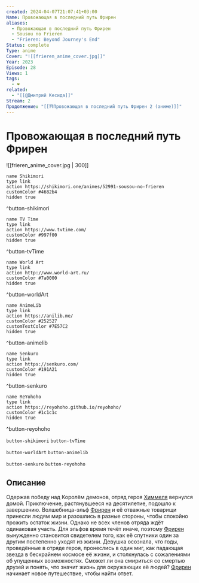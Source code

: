 ```yaml
---
created: 2024-04-07T21:07:41+03:00
Name: Провожающая в последний путь Фрирен
aliases:
  - Провожающая в последний путь Фрирен
  - Sousou no Frieren
  - "Frieren: Beyond Journey's End"
Status: complete
Type: anime
Cover: "![[frieren_anime_cover.jpg]]"
Year: 2023
Episode: 28
Views: 1
tags:
  - ❤
related:
  - "[[@Дмитрий Кесида]]"
Stream: 2
Продолжение: "[[⛩️Провожающая в последний путь Фрирен 2 (аниме)]]"
---
```


# Провожающая в последний путь Фрирен

![[frieren_anime_cover.jpg | 300]]

```button
name Shikimori
type link
action https://shikimori.one/animes/52991-sousou-no-frieren
customColor #4682b4
hidden true
```
^button-shikimori

```button
name TV Time
type link
action https://www.tvtime.com/
customColor #997f00
hidden true
```
^button-tvTime

```button
name World Art
type link
action http://www.world-art.ru/
customColor #7a0000
hidden true
```
^button-worldArt

```button
name AnimeLib
type link
action https://anilib.me/
customColor #252527
customTextColor #7E57C2
hidden true
```
^button-animelib

```button
name Senkuro
type link
action https://senkuro.com/
customColor #191A21
hidden true
```
^button-senkuro

```button
name ReYohoho
type link
action https://reyohoho.github.io/reyohoho/
customColor #1c1c1c
hidden true
```
^button-reyohoho

`button-shikimori` `button-tvTime`

`button-worldArt` `button-animelib`

`button-senkuro` `button-reyohoho`

## Описание

Одержав победу над Королём демонов, отряд героя [Химмеля](https://shikimori.one/characters/186854-himmel) вернулся домой. Приключение, растянувшееся на десятилетие, подошло к завершению. Волшебница-эльф [Фрирен](https://shikimori.one/characters/184947-frieren) и её отважные товарищи принесли людям мир и разошлись в разные стороны, чтобы спокойно прожить остаток жизни. Однако не всех членов отряда ждёт одинаковая участь. Для эльфов время течёт иначе, поэтому [Фрирен](https://shikimori.one/characters/184947-frieren) вынужденно становится свидетелем того, как её спутники один за другим постепенно уходят из жизни. Девушка осознала, что годы, проведённые в отряде героя, пронеслись в один миг, как падающая звезда в бескрайнем космосе её жизни, и столкнулась с сожалениями об упущенных возможностях. Сможет ли она смириться со смертью друзей и понять, что значит жизнь для окружающих её людей? [Фрирен](https://shikimori.one/characters/184947-frieren) начинает новое путешествие, чтобы найти ответ.
